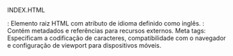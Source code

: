 INDEX.HTML

<!DOCTYPE html>
<html lang="en">: Elemento raiz HTML com atributo de idioma definido como inglês.
<head>: Contém metadados e referências para recursos externos.
Meta tags: Especificam a codificação de caracteres, compatibilidade com o navegador e configuração de viewport para dispositivos móveis.
<title>: Define o título da página exibido na barra de título do navegador.
<link rel="stylesheet">: Referências para folhas de estilo CSS locais e externas (Font Awesome).
<script src="js/scripts.js" defer></script>: Importa um arquivo JavaScript externo com o atributo defer, que adia a execução do script até que o documento HTML seja completamente analisado.

<div class="todo-container">: Container principal que envolve todo o conteúdo da aplicação.
<header>: Cabeçalho da página que inclui o título principal.
Formulário #todo-form:
Permite aos usuários adicionar novas tarefas. Contém um campo de entrada (<input>) e um botão de envio (<button>).
Formulário #edit-form:
Inicialmente oculto (class="hide"), é usado para editar tarefas existentes. Contém um campo de entrada e botões de confirmação e cancelamento.
<div id="toolbar">:
Contém ferramentas para pesquisa e filtragem de tarefas.
#search:
Formulário com campo de entrada para busca e botão de limpeza.
#filter:
Selecionador <select> para filtrar tarefas por status ("Todos", "Feitos", "A fazer").
<div id="todo-list">:
Lista de tarefas.
div.todo:
Cada tarefa é representada por um elemento <div> com classe todo.
<h3>: Título da tarefa.
Botões dentro de <div class="todo">:
.finish-todo: Marca a tarefa como concluída.
.edit-todo: Permite editar a tarefa.
.remove-todo: Remove a tarefa da lista.

  JAVA.JS

API_URL: 
Seleção de Elementos: Variáveis que armazenam referências a elementos do DOM para interação e manipulação, como formulários, inputs, botões e a lista de tarefas.
getTodos(): Realiza uma requisição assíncrona para obter todas as tarefas da API. Limpa o conteúdo atual da todoList e adiciona cada tarefa ao DOM usando a função addTodoToDOM().
function addTodoToDOM(todo)
ddTodoToDOM(todo): Cria um elemento <div> para representar uma tarefa na interface. Inclui botões para marcar como concluída, editar e remover a tarefa. Os botões utilizam funções inline para lidar com suas respectivas ações.
async function addTodoHandler(e)
addTodoHandler(e): Lida com a adição de uma nova tarefa quando o formulário todoForm é enviado. Envia uma requisição POST para a API para criar uma nova tarefa com o título fornecido. Após a criação bem-sucedida, atualiza a interface adicionando a nova tarefa.
function cancelEditHandler()
cancelEditHandler(): Cancela o modo de edição de uma tarefa, resetando o currentEditingId para null e alternando a visibilidade dos formulários de edição e adição (editForm e todoForm).
async function submitEditHandler(e)
submitEditHandler(e): Submete a edição de uma tarefa quando o formulário de edição é enviado. Envia uma requisição PUT para atualizar os dados da tarefa especificada na API. Após a atualização bem-sucedida, recarrega a lista de tarefas e cancela o modo de edição.
Funções Auxiliares e Event Listeners
Funções como saveTodo, toggleForms, updateTodo, getSearchedTodos, filterTodos: Lidam com operações específicas na interface do usuário, como adicionar uma tarefa, alternar entre formulários, atualizar o título de uma tarefa, realizar buscas e filtrar tarefas exibidas.
Event Listeners: Respondem a eventos como envios de formulários, cliques em botões e alterações em campos de entrada para executar as funções apropriadas.
Local Storage
Funções como getTodosLocalStorage, loadTodos, saveTodoLocalStorage, removeTodoLocalStorage, updateTodoStatusLocalStorage, updateTodoLocalStorage são utilizadas para armazenar e recuperar dados localmente no navegador do usuário, permitindo persistência das tarefas mesmo após recarregar a página.
getTodos() é chamado inicialmente para carregar as tarefas da API ao iniciar a página.
loadTodos() carrega as tarefas armazenadas localmente para manter a consistência entre os dados da interface e os dados armazenados no navegador.

CSS

*: Reseta o padding e margin de todos os elementos, e define box-sizing: border-box para que o padding e border não alterem o tamanho total do elemento.
body: Define o fundo do corpo com um gradiente linear azul (#0000ff para #00ffff).
Estilos de Botão
Estiliza os botões com fundo, cor, borda, padding, tamanho de fonte e comportamento de hover. Os ícones dentro dos botões (representados por <i>) herdam estilos específicos, mudando de cor no hover.
Estilos de Inputs e Selects
Define padding para inputs e selects.
Classes de Utilidade
Define padding para inputs e selects.
Utilizada para esconder elementos (display: none;).
Estilos do Container Principal
Estiliza o container principal (todo-container) da aplicação de lista de tarefas, incluindo margens, padding, cor de fundo e borda arredondada. O cabeçalho (header) dentro do container também recebe estilos específicos, como alinhamento de texto, padding e borda inferior.
Estilos dos Formulários
Estiliza os formulários (todo-form e edit-form), incluindo padding, bordas e margens. Define estilos para os parágrafos dentro dos formulários, a classe .form-control (utilizada para o layout de campos de formulário), inputs e botão de cancelar edição.
Estilos da Barra de Ferramentas
Estiliza a barra de ferramentas (toolbar) da aplicação, que inclui padding, bordas, alinhamento e layout dos elementos. Define estilos para títulos (h4), área de pesquisa (search) com borda lateral, inputs e selects de filtro.
Estilos da Lista de Tarefas
Estiliza os itens individuais da lista de tarefas (todo). Define layout flexível, espaçamento, padding, bordas e transição para animações. Estiliza o texto (h3) das tarefas e o comportamento visual das tarefas concluídas (done), alterando o fundo e o estilo do texto.

